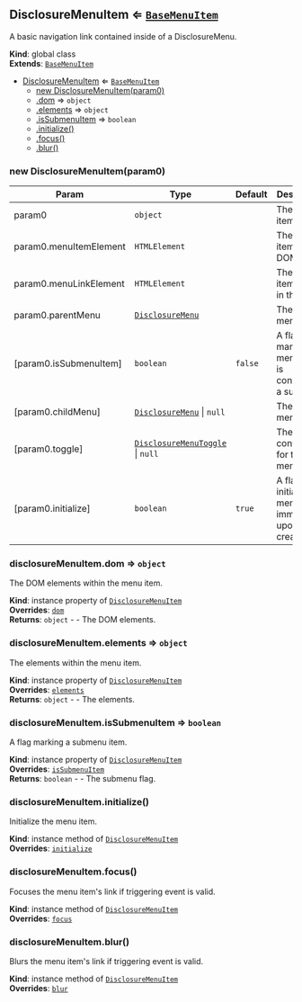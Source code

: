 <a name="DisclosureMenuItem"></a>

## DisclosureMenuItem ⇐ [<code>BaseMenuItem</code>](#BaseMenuItem)
A basic navigation link contained inside of a DisclosureMenu.

**Kind**: global class  
**Extends**: [<code>BaseMenuItem</code>](#BaseMenuItem)  

* [DisclosureMenuItem](#DisclosureMenuItem) ⇐ [<code>BaseMenuItem</code>](#BaseMenuItem)
    * [new DisclosureMenuItem(param0)](#new_DisclosureMenuItem_new)
    * [.dom](#BaseMenuItem+dom) ⇒ <code>object</code>
    * [.elements](#BaseMenuItem+elements) ⇒ <code>object</code>
    * [.isSubmenuItem](#BaseMenuItem+isSubmenuItem) ⇒ <code>boolean</code>
    * [.initialize()](#BaseMenuItem+initialize)
    * [.focus()](#BaseMenuItem+focus)
    * [.blur()](#BaseMenuItem+blur)

<a name="new_DisclosureMenuItem_new"></a>

### new DisclosureMenuItem(param0)

| Param | Type | Default | Description |
| --- | --- | --- | --- |
| param0 | <code>object</code> |  | The menu item object. |
| param0.menuItemElement | <code>HTMLElement</code> |  | The menu item in the DOM. |
| param0.menuLinkElement | <code>HTMLElement</code> |  | The menu item's link in the DOM. |
| param0.parentMenu | [<code>DisclosureMenu</code>](#DisclosureMenu) |  | The parent menu. |
| [param0.isSubmenuItem] | <code>boolean</code> | <code>false</code> | A flag to mark if the menu item is controlling a submenu. |
| [param0.childMenu] | [<code>DisclosureMenu</code>](#DisclosureMenu) \| <code>null</code> | <code></code> | The child menu. |
| [param0.toggle] | [<code>DisclosureMenuToggle</code>](#DisclosureMenuToggle) \| <code>null</code> | <code></code> | The controller for the child menu. |
| [param0.initialize] | <code>boolean</code> | <code>true</code> | A flag to initialize the menu item immediately upon creation. |

<a name="BaseMenuItem+dom"></a>

### disclosureMenuItem.dom ⇒ <code>object</code>
The DOM elements within the menu item.

**Kind**: instance property of [<code>DisclosureMenuItem</code>](#DisclosureMenuItem)  
**Overrides**: [<code>dom</code>](#BaseMenuItem+dom)  
**Returns**: <code>object</code> - - The DOM elements.  
<a name="BaseMenuItem+elements"></a>

### disclosureMenuItem.elements ⇒ <code>object</code>
The elements within the menu item.

**Kind**: instance property of [<code>DisclosureMenuItem</code>](#DisclosureMenuItem)  
**Overrides**: [<code>elements</code>](#BaseMenuItem+elements)  
**Returns**: <code>object</code> - - The elements.  
<a name="BaseMenuItem+isSubmenuItem"></a>

### disclosureMenuItem.isSubmenuItem ⇒ <code>boolean</code>
A flag marking a submenu item.

**Kind**: instance property of [<code>DisclosureMenuItem</code>](#DisclosureMenuItem)  
**Overrides**: [<code>isSubmenuItem</code>](#BaseMenuItem+isSubmenuItem)  
**Returns**: <code>boolean</code> - - The submenu flag.  
<a name="BaseMenuItem+initialize"></a>

### disclosureMenuItem.initialize()
Initialize the menu item.

**Kind**: instance method of [<code>DisclosureMenuItem</code>](#DisclosureMenuItem)  
**Overrides**: [<code>initialize</code>](#BaseMenuItem+initialize)  
<a name="BaseMenuItem+focus"></a>

### disclosureMenuItem.focus()
Focuses the menu item's link if triggering event is valid.

**Kind**: instance method of [<code>DisclosureMenuItem</code>](#DisclosureMenuItem)  
**Overrides**: [<code>focus</code>](#BaseMenuItem+focus)  
<a name="BaseMenuItem+blur"></a>

### disclosureMenuItem.blur()
Blurs the menu item's link if triggering event is valid.

**Kind**: instance method of [<code>DisclosureMenuItem</code>](#DisclosureMenuItem)  
**Overrides**: [<code>blur</code>](#BaseMenuItem+blur)  
